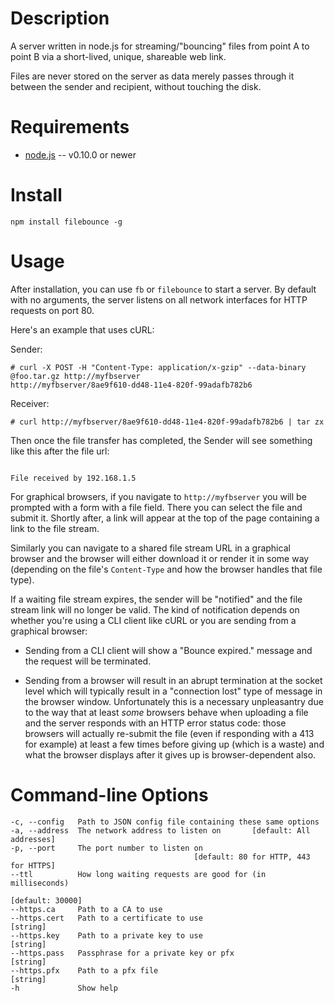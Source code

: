 Description
===========

A server written in node.js for streaming/"bouncing" files from point A to point
B via a short-lived, unique, shareable web link.

Files are never stored on the server as data merely passes through it between
the sender and recipient, without touching the disk.


Requirements
============

* [node.js](http://nodejs.org/) -- v0.10.0 or newer


Install
=======

    npm install filebounce -g


Usage
=====

After installation, you can use `fb` or `filebounce` to start a server.
By default with no arguments, the server listens on all network interfaces for
HTTP requests on port 80.

Here's an example that uses cURL:

Sender:
```
# curl -X POST -H "Content-Type: application/x-gzip" --data-binary @foo.tar.gz http://myfbserver
http://myfbserver/8ae9f610-dd48-11e4-820f-99adafb782b6
```

Receiver:
```
# curl http://myfbserver/8ae9f610-dd48-11e4-820f-99adafb782b6 | tar zx
```

Then once the file transfer has completed, the Sender will see something like
this after the file url:

```

File received by 192.168.1.5
```

For graphical browsers, if you navigate to `http://myfbserver` you will be
prompted with a form with a file field. There you can select the file and submit
it. Shortly after, a link will appear at the top of the page containing a link
to the file stream.

Similarly you can navigate to a shared file stream URL in a graphical browser
and the browser will either download it or render it in some way (depending on
the file's `Content-Type` and how the browser handles that file type).



If a waiting file stream expires, the sender will be "notified" and the file
stream link will no longer be valid. The kind of notification depends on whether
you're using a CLI client like cURL or you are sending from a graphical browser:

* Sending from a CLI client will show a "Bounce expired." message and the
request will be terminated.

* Sending from a browser will result in an abrupt termination at the socket
level which will typically result in a "connection lost" type of message in the
browser window. Unfortunately this is a necessary unpleasantry due to the way
that at least *some* browsers behave when uploading a file and the server
responds with an HTTP error status code: those browsers will actually re-submit
the file (even if responding with a 413 for example) at least a few times before
giving up (which is a waste) and what the browser displays after it gives up is
browser-dependent also.


Command-line Options
====================

```
-c, --config   Path to JSON config file containing these same options
-a, --address  The network address to listen on       [default: All addresses]
-p, --port     The port number to listen on
                                         [default: 80 for HTTP, 443 for HTTPS]
--ttl          How long waiting requests are good for (in milliseconds)
                                                              [default: 30000]
--https.ca     Path to a CA to use
--https.cert   Path to a certificate to use                           [string]
--https.key    Path to a private key to use                           [string]
--https.pass   Passphrase for a private key or pfx                    [string]
--https.pfx    Path to a pfx file                                     [string]
-h             Show help
```